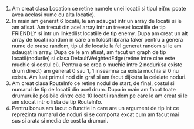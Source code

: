 1. Am creat clasa Location  ce retine numele unei locatii si tipul ei(nu poate avea acelasi nume cu alta locatie).
2. In main am generat 6  locatii, le am adaugat intr un array de locatii si le am afisat. Am trecut din acel array intr un treeset locatiile de tip FRIENDLY si intr un linkedlist locatiile de tip enemy. Dupa am creat un alt array de locatii random in care am folosit libraria faker pentru a genera nume de orase random, tip ul de locatie la fel generat random si le am adaugat in array. Dupa ce le am afisat, am facut un graph de tip locatii(nodurile) si clasa DefaultWeightedEdge(retine intre cine este muchie si costul ei). Pentru a se crea o muchie intre 2 noduri(sa existe drum direct) am generat 0 sau 1, 1 inseamna ca exista muchia si 0 nu exista. Am luat primul nod din graf si am facut dijkstra la celelate noduri.
3. Am creat clasa RouteInfo ce retine nodul de start, de final, costul si numarul de tip de locatii din acel drum. Dupa in main am facut toate drumuruile posibile dintre cele 10 locatii random pe care le am creat si le am stocat intr o lista de tip RouteInfo. 
4. Pentru bonus am facut o functie in care are un argument de tip int ce reprezinta numarul de noduri si se comporta excat cum am facut mai sus si arata si media de cost la drumuri.